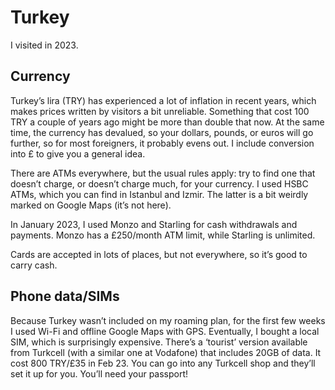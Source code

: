 # Turkey

I visited in 2023.

## Currency

Turkey’s lira (TRY) has experienced a lot of inflation in recent years, which makes prices written by visitors a bit unreliable. Something that cost 100 TRY a couple of years ago might be more than double that now. At the same time, the currency has devalued, so your dollars, pounds, or euros will go further, so for most foreigners, it probably evens out. I include conversion into £ to give you a general idea.

There are ATMs everywhere, but the usual rules apply: try to find one that doesn’t charge, or doesn’t charge much, for your currency. I used HSBC ATMs, which you can find in Istanbul and Izmir. The latter is a bit weirdly marked on Google Maps (it’s not here).

In January 2023, I used Monzo and Starling for cash withdrawals and payments. Monzo has a £250/month ATM limit, while Starling is unlimited.

Cards are accepted in lots of places, but not everywhere, so it’s good to carry cash.

## Phone data/SIMs

Because Turkey wasn’t included on my roaming plan, for the first few weeks I used Wi-Fi and offline Google Maps with GPS. Eventually, I bought a local SIM, which is surprisingly expensive. There’s a ‘tourist’ version available from Turkcell (with a similar one at Vodafone) that includes 20GB of data. It cost 800 TRY/£35 in Feb 23. You can go into any Turkcell shop and they’ll set it up for you. You’ll need your passport!